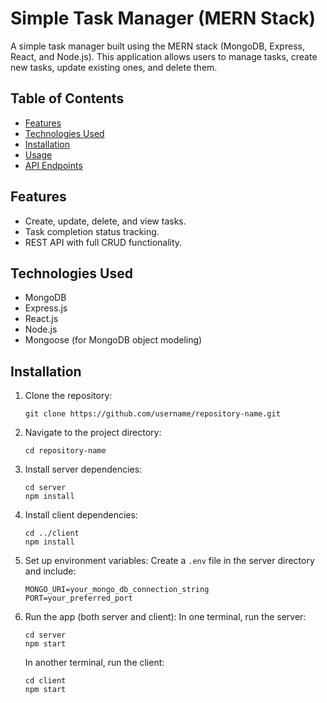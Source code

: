 # Simple Task Manager (MERN Stack)

A simple task manager built using the MERN stack (MongoDB, Express, React, and Node.js). This application allows users to manage tasks, create new tasks, update existing ones, and delete them.

## Table of Contents
- [Features](#features)
- [Technologies Used](#technologies-used)
- [Installation](#installation)
- [Usage](#usage)
- [API Endpoints](#api-endpoints)

## Features
- Create, update, delete, and view tasks.
- Task completion status tracking.
- REST API with full CRUD functionality.

## Technologies Used
- MongoDB
- Express.js
- React.js
- Node.js
- Mongoose (for MongoDB object modeling)

## Installation

1. Clone the repository:
   ```
   git clone https://github.com/username/repository-name.git
   ```

2. Navigate to the project directory:
   ```
   cd repository-name
   ```

3. Install server dependencies:
   ```
   cd server
   npm install
   ```

4. Install client dependencies:
   ```
   cd ../client
   npm install
   ```

5. Set up environment variables:
   Create a `.env` file in the server directory and include:
   ```
   MONGO_URI=your_mongo_db_connection_string
   PORT=your_preferred_port
   ```

6. Run the app (both server and client):
   In one terminal, run the server:
   ```
   cd server
   npm start
   ```

   In another terminal, run the client:
   ```
   cd client
   npm start
   ```




